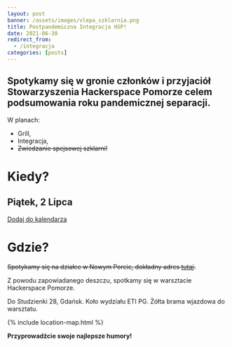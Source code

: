 ```yaml
---
layout: post
banner: /assets/images/vlepa_szklarnia.png
title: Postpandemiczna Integracja HSP!
date: 2021-06-30
redirect_from:
  - /integracja
categories: [posts]
---
```


## Spotykamy się w gronie członków i przyjaciół Stowarzyszenia Hackerspace Pomorze celem podsumowania roku pandemicznej separacji.

W planach:

 * Grill,
 * Integracja,
 * ~~Zwiedzanie spejsowej szklarni!~~

# Kiedy?

## Piątek, 2 Lipca

[Dodaj do kalendarza](https://wydarzenia.hsp.sh/events/a7f90e93-13ea-499d-b732-c16dd1b50587)

# Gdzie?

~~Spotykamy się na działce w Nowym Porcie, dokładny adres [tutaj](https://plus.codes/9F6W9MW8+GV).~~

Z powodu zapowiadanego deszczu, spotkamy się w warsztacie Hackerspace Pomorze.

Do Studzienki 28, Gdańsk. 
Koło wydziału ETI PG.
Żółta brama wjazdowa do warsztatu.

{% include location-map.html %}

**Przyprowadźcie swoje najlepsze humory!**
